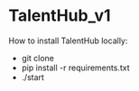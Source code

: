 # TalentHub_v1

How to install TalentHub locally:
- git clone
- pip install -r requirements.txt
- ./start